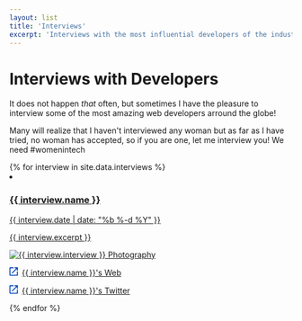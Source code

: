 ```yaml
---
layout: list
title: 'Interviews'
excerpt: 'Interviews with the most influential developers of the industry and people think interesting to follow because of their work.'
---
```


<h1>Interviews with Developers</h1>

It does not happen _that_ often, but sometimes I have the pleasure to interview some of the most amazing web developers arround the globe!

Many will realize that I haven't interviewed any woman but as far as I have tried, no woman has accepted, so if you are one, let me interview you! We need #womenintech

<section class="articles-list">
    {% for interview in site.data.interviews %}
        <li class="">
            <a class="" href="/interviews/{{ interview.interview_url }}">
                <h3 class="">{{ interview.name }}</h3>
                <time class="" datetime="{{ interview.date }}">{{ interview.date | date: "%b %-d %Y" }}</time>
                <p class="">{{ interview.excerpt }}</p>
                    <img class="" src="{{ interview.image_url }}" alt="{{ interview.interview }} Photography"/>
            </a>
            <p class="">
                <svg style="width:15px;height:15px; margin-right: 3px;" xmlns="http://www.w3.org/2000/svg" viewBox="-187 61.7 24 24">
                    <path fill="#0047BB" d="M-172.3 61.7v2.7h4.8l-13.1 13.1 1.9 1.9 13.1-13.1v4.8h2.7v-9.3m-2.8 21.3h-18.7V64.4h9.3v-2.7h-9.3c-1.5 0-2.7 1.2-2.7 2.7v18.7c0 1.5 1.2 2.7 2.7 2.7h18.7c1.5 0 2.7-1.2 2.7-2.7v-9.3h-2.7v9.3z"/>
                </svg>
                <a href="{{ interview.interview_web }}" target="_blank">{{ interview.name }}'s Web</a>
            </p>
            <p class="">
                <svg style="width:15px;height:15px; margin-right: 3px;" xmlns="http://www.w3.org/2000/svg" viewBox="-187 61.7 24 24">
                    <path fill="#0047BB" d="M-172.3 61.7v2.7h4.8l-13.1 13.1 1.9 1.9 13.1-13.1v4.8h2.7v-9.3m-2.8 21.3h-18.7V64.4h9.3v-2.7h-9.3c-1.5 0-2.7 1.2-2.7 2.7v18.7c0 1.5 1.2 2.7 2.7 2.7h18.7c1.5 0 2.7-1.2 2.7-2.7v-9.3h-2.7v9.3z"/>
                </svg>
                <a href="{{ interview.interview_twitter }}" target="_blank">{{ interview.name }}'s Twitter</a>
            </p>
        </li>
    {% endfor %}
</section>
